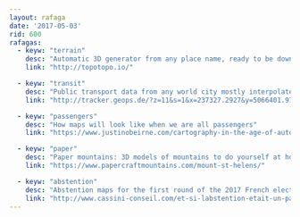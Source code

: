 ```yaml
---
layout: rafaga
date: '2017-05-03'
rid: 600
rafagas:
  - keyw: "terrain"
    desc: "Automatic 3D generator from any place name, ready to be downloaded and printed"
    link: "http://topotopo.io/"

  - keyw: "transit"
    desc: "Public transport data from any world city mostly interpolated from static data"
    link: "http://tracker.geops.de/?z=11&s=1&x=237327.2927&y=5066401.9718&l=transport"

  - keyw: "passengers"
    desc: "How maps will look like when we are all passengers"
    link: "https://www.justinobeirne.com/cartography-in-the-age-of-autonomous-vehicles"

  - keyw: "paper"
    desc: "Paper mountains: 3D models of mountains to do yourself at home"
    link: "https://www.papercraftmountains.com/mount-st-helens/"

  - keyw: "abstention"
    desc: "Abstention maps for the first round of the 2017 French elections"
    link: "http://www.cassini-conseil.com/et-si-labstention-etait-un-parti/"
---
```


